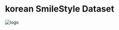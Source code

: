 # korean SmileStyle Dataset
![logo](https://github.com/smilegate-ai/korean_smile_style_dataset/blob/main/smilestyle.png)
